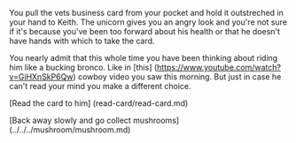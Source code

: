 You pull the vets business card from your pocket and hold it outstreched in your hand to Keith. 
The unicorn gives you an angry look and you're not sure if it's because you've been too forward 
about his health or that he doesn't have hands with which to take the card.

You nearly admit that this whole time you have been thinking about riding him like a bucking 
bronco.  Like in [this] (https://www.youtube.com/watch?v=GiHXnSkP6Qw) cowboy video you saw 
this morning.  But just in case he can't read your mind you make a 
different choice.

[Read the card to him] (read-card/read-card.md)

[Back away slowly and go collect mushrooms] (../../../mushroom/mushroom.md)
